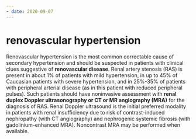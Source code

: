 ```yaml
---
- date: 2020-09-07
---
```


# renovascular hypertension

Renovascular hypertension is the most common correctable cause of secondary hypertension and should be suspected in patients with clinical clues suggestive of **renovascular disease**.  Renal artery stenosis (RAS) is present in about 1% of patients with mild hypertension, in up to 45% of Caucasian patients with severe hypertension, and in 25%-35% of patients with peripheral arterial disease (as in this patient with reduced peripheral pulses).  Such patients should have noninvasive assessment with **renal duplex Doppler ultrasonography or CT or MR angiography (MRA)** for the diagnosis of RAS.  Renal Doppler ultrasound is the initial preferred modality in patients with renal insufficiency due to risk of contrast-induced nephropathy (with CT angiography) and nephrogenic systemic fibrosis (with gadolinium-enhanced MRA).  Noncontrast MRA may be performed when available.
